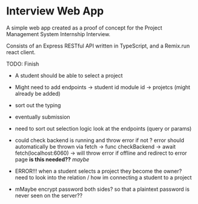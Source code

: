 # Interview Web App

A simple web app created as a proof of concept for the Project Management System Internship Interview.

Consists of an Express RESTful API written in TypeScript, and a Remix.run react client.

TODO: Finish

- A student should be able to select a project
- Might need to add endpoints -> student id module id -> projetcs (might already be added)
- sort out the typing
- eventually submission

- need to sort out selection logic look at the endpoints (query or params)

- could check backend is running and throw error if not ? error should automatically be thrown via fetch -> func checkBackend -> await fetch(localhost:6060) -> will throw error if offline and redirect to error page **is this needed??** _maybe_

- ERROR!!! when a student selects a project they become the owner? need to look into the relation / how im connecting a student to a project

- mMaybe encrypt password both sides? so that a plaintext password is never seen on the server??
